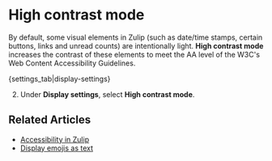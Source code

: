 # High contrast mode

By default, some visual elements in Zulip (such as date/time stamps, certain
buttons, links and unread counts) are intentionally light. **High contrast mode**
increases the contrast of these elements to meet the AA level of the
W3C's Web Content Accessibility Guidelines.

{settings_tab|display-settings}

2. Under **Display settings**, select **High contrast mode**.

## Related Articles

* [Accessibility in Zulip](https://zulip.readthedocs.io/en/latest/contributing/accessibility.html)
* [Display emojis as text](/help/display-emojis-as-text)

